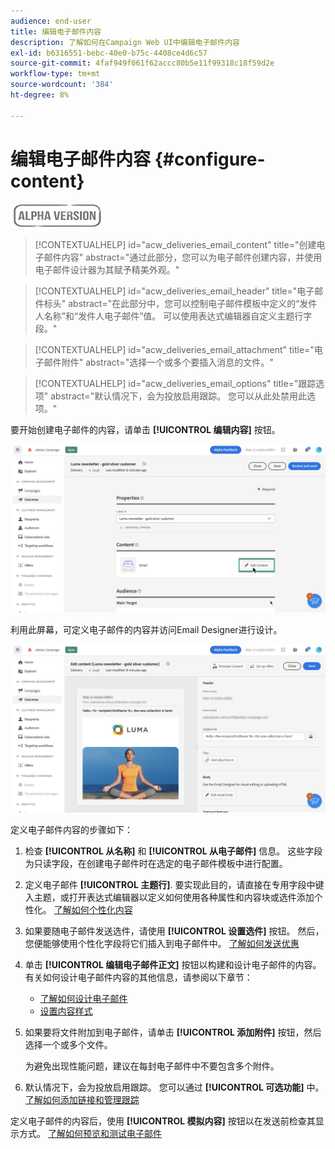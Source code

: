 ```yaml
---
audience: end-user
title: 编辑电子邮件内容
description: 了解如何在Campaign Web UI中编辑电子邮件内容
exl-id: b6316551-bebc-40e0-b75c-4408ce4d6c57
source-git-commit: 4faf949f061f62accc80b5e11f99318c18f59d2e
workflow-type: tm+mt
source-wordcount: '384'
ht-degree: 8%

---
```


# 编辑电子邮件内容 {#configure-content}

![](../assets/do-not-localize/badge.png)

>[!CONTEXTUALHELP]
>id="acw_deliveries_email_content"
>title="创建电子邮件内容"
>abstract="通过此部分，您可以为电子邮件创建内容，并使用电子邮件设计器为其赋予精美外观。"

>[!CONTEXTUALHELP]
>id="acw_deliveries_email_header"
>title="电子邮件标头"
>abstract="在此部分中，您可以控制电子邮件模板中定义的“发件人名称”和“发件人电子邮件”值。 可以使用表达式编辑器自定义主题行字段。"

>[!CONTEXTUALHELP]
>id="acw_deliveries_email_attachment"
>title="电子邮件附件"
>abstract="选择一个或多个要插入消息的文件。"

>[!CONTEXTUALHELP]
>id="acw_deliveries_email_options"
>title="跟踪选项"
>abstract="默认情况下，会为投放启用跟踪。 您可以从此处禁用此选项。"

要开始创建电子邮件的内容，请单击 **[!UICONTROL 编辑内容]** 按钮。

![](assets/edit-content.png)

利用此屏幕，可定义电子邮件的内容并访问Email Designer进行设计。

![](assets/content-dashboard.png)

定义电子邮件内容的步骤如下：

1. 检查 **[!UICONTROL 从名称]** 和 **[!UICONTROL 从电子邮件]** 信息。 这些字段为只读字段，在创建电子邮件时在选定的电子邮件模板中进行配置。

1. 定义电子邮件 **[!UICONTROL 主题行]**. 要实现此目的，请直接在专用字段中键入主题，或打开表达式编辑器以定义如何使用各种属性和内容块或选件添加个性化。 [了解如何个性化内容](../personalization/personalize.md)

1. 如果要随电子邮件发送选件，请使用 **[!UICONTROL 设置选件]** 按钮。 然后，您便能够使用个性化字段将它们插入到电子邮件中。 [了解如何发送优惠](offers.md)

1. 单击 **[!UICONTROL 编辑电子邮件正文]** 按钮以构建和设计电子邮件的内容。 有关如何设计电子邮件内容的其他信息，请参阅以下章节：

   * [了解如何设计电子邮件](create-email-content.md)
   * [设置内容样式](get-started-email-style.md)

1. 如果要将文件附加到电子邮件，请单击 **[!UICONTROL 添加附件]** 按钮，然后选择一个或多个文件。

   为避免出现性能问题，建议在每封电子邮件中不要包含多个附件。

   <!--limitation on size + number of files?-->

1. 默认情况下，会为投放启用跟踪。 您可以通过 **[!UICONTROL 可选功能]** 中。 [了解如何添加链接和管理跟踪](message-tracking.md)

定义电子邮件的内容后，使用 **[!UICONTROL 模拟内容]** 按钮以在发送前检查其显示方式。 [了解如何预览和测试电子邮件](../preview-test/preview-test.md)
